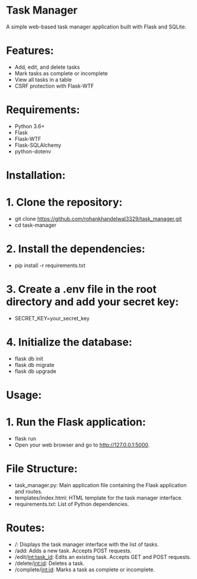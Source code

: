 # Task Manager

A simple web-based task manager application built with Flask and SQLite.

# Features:

- Add, edit, and delete tasks
- Mark tasks as complete or incomplete
- View all tasks in a table
- CSRF protection with Flask-WTF

# Requirements:

- Python 3.6+
- Flask
- Flask-WTF
- Flask-SQLAlchemy
- python-dotenv

# Installation:
# 1. Clone the repository:
- git clone https://github.com/rohankhandelwal3329/task_manager.git
- cd task-manager

# 2. Install the dependencies:
- pip install -r requirements.txt

# 3. Create a .env file in the root directory and add your secret key:
- SECRET_KEY=your_secret_key

# 4. Initialize the database:
- flask db init
- flask db migrate
- flask db upgrade

# Usage:
# 1. Run the Flask application:
- flask run
- Open your web browser and go to http://127.0.0.1:5000.


# File Structure:
- task_manager.py: Main application file containing the Flask application and routes.
- templates/index.html: HTML template for the task manager interface.
- requirements.txt: List of Python dependencies.

# Routes:
- /: Displays the task manager interface with the list of tasks.
- /add: Adds a new task. Accepts POST requests.
- /edit/<int:task_id>: Edits an existing task. Accepts GET and POST requests.
- /delete/<int:id>: Deletes a task.
- /complete/<int:id>: Marks a task as complete or incomplete.
